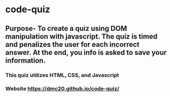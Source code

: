 # code-quiz

## Purpose- To create a quiz using DOM manipulation with javascript. The quiz is timed and penalizes the user for each incorrect answer. At the end, you info is asked to save your information.

### This quiz utilizes HTML, CSS, and Javascript 

### Website https://dmc20.github.io/code-quiz/
